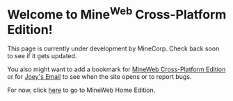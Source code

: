 # Welcome to Mine<sup>Web</sup> Cross-Platform Edition!
This page is currently under development by MineCorp. Check back soon to see if it gets updated.

You also might want to add a bookmark for <span class="bookmark">[MineWeb Cross-Platform Edition](https://jojomoore2007.github.io)</span> or for [Joey's Email](mailto:jojo62815@gmail.com) to see when the site opens or to report bugs.

For now, click [here](https://jojo62815.wixsite.com/mineweb-beta) to go to MineWeb Home Edition.

<link type="text/css" href="https://jojomoore2007.github.io/index.css" rel="stylesheet" />
